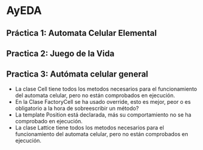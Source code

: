 # AyEDA

## Práctica 1: Automata Celular Elemental

## Practica 2: Juego de la Vida

## Practica 3: Autómata celular general

- La clase Cell tiene todos los metodos necesarios para el funcionamiento del automata celular, pero no están comprobados en ejecución.
- En la Clase FactoryCell se ha usado override, esto es mejor, peor o es obligatorio a la hora de sobreescribir un método?
- La template Position está declarada, más su comportamiento no se ha comprobado en ejecución.
- La clase Lattice tiene todos los metodos necesarios para el funcionamiento del automata celular, pero no están comprobados en ejecución.
